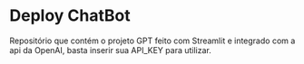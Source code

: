 # Deploy ChatBot
Repositório que contém o projeto GPT feito com Streamlit e integrado com a api da OpenAI, basta inserir sua API_KEY para utilizar.
